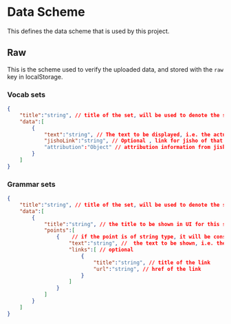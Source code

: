 # Data Scheme

This defines the data scheme that is used by this project.

## Raw

This is the scheme used to verify the uploaded data, and stored with the `raw` key in localStorage. 

### Vocab sets
```json
{
    "title":"string", // title of the set, will be used to denote the set in UI
    "data":[
        {
            "text":"string", // The text to be displayed, i.e. the actual vocab
            "jishoLink":"string", // Optional , link for jisho of that word, if not present, default will be https://jisho.org/search/`word`
            "attribution":"Object" // attribution information from jisho, not yet used
        }
    ]
}
```

### Grammar sets
```json
{
    "title":"string", // title of the set, will be used to denote the set in UI
    "data":[
        {
            "title":"string", // the title to be shown in UI for this subset
            "points":[
                {    // if the point is of string type, it will be considered as the text, and the links section will be empty array
                    "text":"string", //  the text to be shown, i.e. the  actual grammar point
                    "links":[ // optional
                        {
                            "title":"string", // title of the link
                            "url":"string", // href of the link
                        }
                    ]
                }
            ]
        }
    ]
}
```
